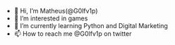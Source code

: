 - 👋 Hi, I’m Matheus(@G0lfv1p)
- 👀 I’m interested in games
- 🌱 I’m currently learning Python and Digital Marketing
- 📫 How to reach me @G0lfv1p on twitter
<!---
G0lfv1p/G0lfv1p is a ✨ special ✨ repository because its `README.md` (this file) appears on your GitHub profile.
You can click the Preview link to take a look at your changes.
--->
